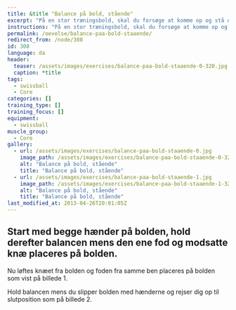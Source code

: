 ```yaml
---
title: &title "Balance på bold, stående"
excerpt: "På en stor træningsbold, skal du forsøge at komme op og stå og holde balancen."
instructions: "På en stor træningsbold, skal du forsøge at komme op og stå og holde balancen."
permalink: /oevelse/balance-paa-bold-staaende/
redirect_from: /node/308
id: 308
language: da
header:
  teaser: /assets/images/exercises/balance-paa-bold-staaende-0-320.jpg
  caption: *title
tags:
  - swissball
  - Core
categories: []
training_type: [] 
training_focus: []
equipment:
  - swissball
muscle_group:
  - Core
gallery:
  - url: /assets/images/exercises/balance-paa-bold-staaende-0.jpg
    image_path: /assets/images/exercises/balance-paa-bold-staaende-0-320.jpg
    alt: "Balance på bold, stående"
    title: "Balance på bold, stående"
  - url: /assets/images/exercises/balance-paa-bold-staaende-1.jpg
    image_path: /assets/images/exercises/balance-paa-bold-staaende-1-320.jpg
    alt: "Balance på bold, stående"
    title: "Balance på bold, stående"
last_modified_at: 2013-04-26T20:01:05Z
---
```


Start med begge hænder på bolden, hold derefter balancen mens den ene fod og modsatte knæ placeres på bolden. 
--------------------------------------------------------------------------------------------------------------

Nu løftes knæet fra bolden og foden fra samme ben placeres på bolden som vist på billede 1.

Hold balancen mens du slipper bolden med hænderne og rejser dig op til slutposition som på billede 2.
